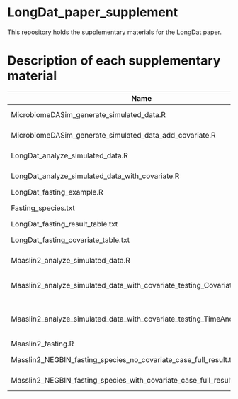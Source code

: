 # LongDat_paper_supplement

This repository holds the supplementary materials for the LongDat paper.

# Description of each supplementary material

| Name                                                     | Description                                                                                      |
|----------------------------------------------------------|--------------------------------------------------------------------------------------------------|
| MicrobiomeDASim_generate_simulated_data.R                | Generate simulated longitudinal data by using microbiomeDASim                                    |
| MicrobiomeDASim_generate_simulated_data_add_covariate.R | Add a dummy variable correlating with the time variable to the data generated by microbiomeDASim |
| LongDat_analyze_simulated_data.R                         | Run LongDat on the data created in "MicrobiomeDASim_generate_simulated_data.R"                   |
| LongDat_analyze_simulated_data_with_covariate.R         | Run LongDat on the data created in "MicrobiomeDASim_generate_simulated_data_add_covariate.R"    |
| LongDat_fasting_example.R                                | Run LongDat on "Fasting_species.txt"                                                             |
| Fasting_species.txt                                      | The fasting gut microbial abundance table at species level. Case means time points in this study |
| LongDat_fasting_result_table.txt                         | The result table from running LongDat on "Fasting_species.txt"                                   |
| LongDat_fasting_covariate_table.txt                     | The covariate table from running LongDat on "Fasting_species.txt"                               |
| Maaslin2_analyze_simulated_data.R                        | Run Maaslin2 on the data created in "MicrobiomeDASim_generate_simulated_data.R"                  |
| Maaslin2_analyze_simulated_data_with_covariate_testing_Covariate.R | Run Maaslin2 on the data created in "MicrobiomeDASim_generate_simulated_data_add_covariate.R" and testing the simulated_confounder as fixed effect.|
| Maaslin2_analyze_simulated_data_with_covariate_testing_TimeAndCovariate.R | Run Maaslin2 on the data created in "MicrobiomeDASim_generate_simulated_data_add_covariate.R" and testing both simulated_confounder and time as fixed effect.|
|Maaslin2_fasting.R                                         | Run Maaslin2 on "Fasting_species.txt"                                                           |
|Masslin2_NEGBIN_fasting_species_no_covariate_case_full_result.txt | The result from running Maaslin2_fasting.R. Here no potential covariates were included in the run. Case means time points. |
|Masslin2_NEGBIN_fasting_species_with_covariate_case_full_result.txt |  The result from running Maaslin2_fasting.R. Here potential covariates were included in the run. Case means time points. |
